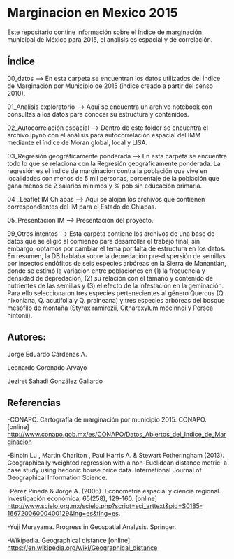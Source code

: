 # Marginacion en Mexico 2015
Este repositario contine información sobre el Índice de marginación municipal de México para 2015, el analisis es espacial y de correlación.





## Índice
00_datos --> En esta carpeta se encuentran los datos utilizados del Índice de Marginación por Municipio de 2015 (índice creado a partir del censo 2010).

01_Analisis exploratorio --> Aquí se encuentra un archivo notebook con consultas a los datos para conocer su estructura y contenidos.

02_Autocorrelación espacial --> Dentro de este folder se encuentra el archivo ipynb con el análisis para autocorrelación espacial del IMM mediante el índice de Moran global, local y LISA.

03_Regresión geográficamente ponderada -->  En esta carpeta se encuentra todo lo que se relaciona con la Regresión geográficamente ponderada. La regresión es el indice de marginación contra la población que vive en localidades con menos de 5 mil personas, porcentaje de la población que gana menos de 2 salarios minimos y % pob sin educación primaria.

04 _Leaflet IM Chiapas --> Aquí se alojan los archivos que contienen correspondientes del IM para el Estado de Chiapas.

05_Presentacion IM --> Presentación del proyecto.

99_Otros intentos --> Esta carpeta contiene los archivos de una base de datos que se eligió al comienzo para desarrollar el trabajo final, sin embargo, optamos por cambiar el tema por falta de estructura en los datos. En resumen, la DB hablaba sobre la depredación pre-dispersión de semillas por insectos endófitos de seis especies arbóreas en la Sierra de Manantlán, donde se estimó la variación entre poblaciones en (1) la frecuencia y densidad de depredación, (2) su relación con el tamaño y contenido de nutrientes de las semillas y (3) el efecto de la infestación en la geminación. Para ello seleccionaron tres especies pertenecientes al género Quercus (Q. nixoniana, Q. acutifolia y Q. praineana) y tres especies arbóreas del bosque mesófilo de montaña (Styrax ramirezii, Citharexylum mocinnoi y Persea hintonii).


## Autores:

Jorge Eduardo Cárdenas A.

Leonardo Coronado Arvayo

Jeziret Sahadi González Gallardo


## Referencias

-CONAPO. Cartografía de marginación por municipio 2015. CONAPO. [online] http://www.conapo.gob.mx/es/CONAPO/Datos_Abiertos_del_Indice_de_Marginacion

-Binbin Lu , Martin Charlton , Paul Harris A. & Stewart Fotheringham (2013). Geographically weighted regression with a non-Euclidean distance metric: a case study using hedonic house price data. International Journal of Geographical Information Science.

-Pérez Pineda & Jorge A. (2006). Econometría espacial y ciencia regional. Investigación económica, 65(258), 129-160. [online] http://www.scielo.org.mx/scielo.php?script=sci_arttext&pid=S0185-16672006000400129&lng=es&tlng=es.

-Yuji Murayama. Progress in Geospatial Analysis. Springer.

-Wikipedia. Geographical distance [online] https://en.wikipedia.org/wiki/Geographical_distance
